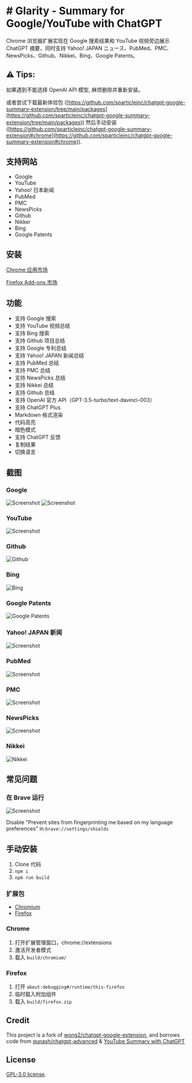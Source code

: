 # # Glarity - Summary for Google/YouTube with ChatGPT

Chrome 浏览器扩展实现在 Google 搜索结果和 YouTube 视频旁边展示 ChatGPT 摘要，同时支持 Yahoo! JAPAN ニュース、PubMed、PMC、NewsPicks、Github、Nikkei、Bing、Google Patents。

## ⚠️ Tips:

如果遇到不能选择 OpenAI API 模型, 麻烦删除并重新安装。

或者尝试下载最新体验包 ([https://github.com/sparticleinc/chatgpt-google-summary-extension/tree/main/packages](https://github.com/sparticleinc/chatgpt-google-summary-extension/tree/main/packages)) 然后手动安装 ([https://github.com/sparticleinc/chatgpt-google-summary-extension#chrome](https://github.com/sparticleinc/chatgpt-google-summary-extension#chrome)).

## 支持网站

- Google
- YouTube
- Yahoo! 日本新闻
- PubMed
- PMC
- NewsPicks
- Github
- Nikkei
- Bing
- Google Patents

## 安装

[Chrome 应用市场](https://chrome.google.com/webstore/detail/summary-for-google-with-c/cmnlolelipjlhfkhpohphpedmkfbobjc)

[Firefox Add-ons 市场](https://addons.mozilla.org/zh-CN/firefox/addon/glarity/)

## 功能

- 支持 Google 搜索
- 支持 YouTube 视频总结
- 支持 Bing 搜索
- 支持 Github 项目总结
- 支持 Google 专利总结
- 支持 Yahoo! JAPAN 新闻总结
- 支持 PubMed 总结
- 支持 PMC 总结
- 支持 NewsPicks 总结
- 支持 Nikkei 总结
- 支持 Github 总结
- 支持 OpenAI 官方 API（GPT-3.5-turbo/text-davinci-003）
- 支持 ChatGPT Plus
- Markdown 格式渲染
- 代码高亮
- 暗色模式
- 支持 ChatGPT 反馈
- 复制结果
- 切换语言

## 截图

### Google

![Screenshot](screenshots/extension-google-zh-CN.png?raw=true)
![Screenshot](screenshots/google-vs-chatgpt.png?raw=true)

### YouTube

![Screenshot](screenshots/extension-youtube-zh-CN.jpeg?raw=true)

### Github

![Github](screenshots/github-cn.png?raw=true)

### Bing

![Bing](screenshots/bing-cn.png)

### Google Patents

![Google Patents](screenshots/google-patents-zh.png)

### Yahoo! JAPAN 新闻

![Screenshot](screenshots/yahoo-japan.jpg?raw=true)

### PubMed

![Screenshot](screenshots/pubmed.jpg?raw=true)

### PMC

![Screenshot](screenshots/PMC-cn.png?raw=true)

### NewsPicks

![Screenshot](screenshots/newspicks-zh.jpg?raw=true)

### Nikkei

![Nikkei](screenshots/nikkei-jp.png)

## 常见问题

### 在 Brave 运行

![Screenshot](screenshots/brave.png?raw=true)

Disable "Prevent sites from fingerprinting me based on my language preferences" in `brave://settings/shields`

## 手动安装

1. Clone 代码
2. `npm i`
3. `npm run build`

### 扩展包

- [Chromium](packages/Glarity-chromium.zip)
- [Firefox](packages/Glarity-firefox.zip)

### Chrome

1. 打开扩展管理窗口，chrome://extensions
2. 激活开发者模式
3. 载入 `build/chromium/`

### Firefox

1. 打开 `about:debugging#/runtime/this-firefox`
2. 临时载入附加组件
3. 载入 `build/firefox.zip`

## Credit

This project is a fork of [wong2/chatgpt-google-extension](https://github.com/wong2/chatgpt-google-extension), and borrows code from [qunash/chatgpt-advanced](https://github.com/qunash/chatgpt-advanced) & [YouTube Summary with ChatGPT](https://github.com/kazuki-sf/YouTube_Summary_with_ChatGPT)

## License

[GPL-3.0 license](LICENSE).
